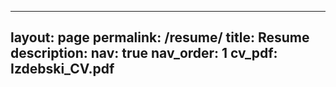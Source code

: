 ------
layout: page
permalink: /resume/
title: Resume
description:
nav: true
nav_order: 1
cv_pdf: Izdebski_CV.pdf
---
